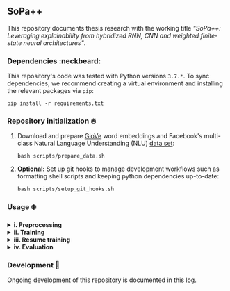 ## SoPa++

This repository documents thesis research with the working title *"SoPa++: Leveraging explainability from hybridized RNN, CNN and weighted finite-state neural architectures"*.

### Dependencies :neckbeard:

This repository's code was tested with Python versions `3.7.*`. To sync dependencies, we recommend creating a virtual environment and installing the relevant packages via `pip`:

```shell
pip install -r requirements.txt
```

### Repository initialization :fire:

1. Download and prepare [GloVe](https://nlp.stanford.edu/projects/glove/) word embeddings and Facebook's multi-class Natural Language Understanding (NLU) [data set](https://research.fb.com/publications/cross-lingual-transfer-learning-for-multilingual-task-oriented-dialog/):

    ```shell
    bash scripts/prepare_data.sh
    ```

2. **Optional:** Set up git hooks to manage development workflows such as formatting shell scripts and keeping python dependencies up-to-date:

    ```shell
    bash scripts/setup_git_hooks.sh
    ```

### Usage :snowflake:

<details><summary><strong>i. Preprocessing</strong></summary>
<p>

For preprocessing Facebook's multi-class NLU data set, we use `src/preprocess_multiclass_nlu.py`:

```
usage: preprocess_multiclass_nlu.py [-h] [--data-directory <dir_path>]
                                    [--disable-upsampling]
                                    [--logging-level {debug,info,warning,error,critical}]
                                    [--truecase]

optional arguments:
  -h, --help            show this help message and exit

optional preprocessing arguments:
  --data-directory      <dir_path>
                        Data directory containing clean input data (default:
                        ./data/facebook_multiclass_nlu/)
  --disable-upsampling  Disable upsampling on the train and validation data
                        sets (default: False)
  --truecase            Retain true casing when preprocessing data. Otherwise
                        data will be lowercased by default (default: False)

optional logging arguments:
  --logging-level       {debug,info,warning,error,critical}
```

The default workflow cleans the original NLU data, forces it to lowercased format and upsamples all minority classes. To run the default workflow, execute:

```shell
bash scripts/preprocess_multiclass_nlu.sh
```

</p>
</details>

<details><summary><strong>ii. Training</strong></summary>
<p>

For training of the SoPa++ model, we use `src/train_spp.py`:

```
usage: train_spp.py [-h] --embeddings <file_path> --train-data <file_path>
                    --train-labels <file_path> --valid-data <file_path>
                    --valid-labels <file_path> [--batch-size <int>]
                    [--bias-scale <float>] [--clip-threshold <float>]
                    [--disable-scheduler] [--disable-tqdm] [--dropout <float>]
                    [--epochs <int>] [--epsilon-scale <float>] [--gpu]
                    [--gpu-device <str>] [--grid-config <file_path>]
                    [--grid-training] [--learning-rate <float>]
                    [--logging-level {debug,info,warning,error,critical}]
                    [--max-doc-len <int>] [--models-directory <dir_path>]
                    [--no-epsilons] [--no-self-loops]
                    [--num-random-iterations <int>] [--num-threads <int>]
                    [--num-train-instances <int>] [--patience <int>]
                    [--patterns <str>] [--pre-computed-patterns <file_path>]
                    [--scheduler-factor <float>] [--scheduler-patience <int>]
                    [--seed <int>] [--self-loop-scale <float>]
                    [--semiring {MaxSumSemiring,MaxProductSemiring,ProbabilitySemiring}]
                    [--shared-self-loops {0,1,2}] [--static-embeddings]
                    [--tqdm-update-period <int>] [--word-dropout <float>]

optional arguments:
  -h, --help               show this help message and exit

required training arguments:
  --embeddings             <file_path>
                           Path to GloVe token embeddings file (default: None)
  --train-data             <file_path>
                           Path to train data file (default: None)
  --train-labels           <file_path>
                           Path to train labels file (default: None)
  --valid-data             <file_path>
                           Path to validation data file (default: None)
  --valid-labels           <file_path>
                           Path to validation labels file (default: None)

optional training arguments:
  --batch-size             <int>
                           Batch size for training (default: 256)
  --clip-threshold         <float>
                           Gradient clipping threshold (default: None)
  --disable-scheduler      Disable learning rate scheduler which reduces
                           learning rate on performance plateau (default:
                           False)
  --dropout                <float>
                           Neuron dropout probability (default: 0.2)
  --epochs                 <int>
                           Maximum number of training epochs (default: 50)
  --learning-rate          <float>
                           Learning rate for Adam optimizer (default: 0.001)
  --max-doc-len            <int>
                           Maximum document length allowed. -1 refers to no
                           length restriction (default: -1)
  --models-directory       <dir_path>
                           Base directory where all models will be saved
                           (default: ./models)
  --num-train-instances    <int>
                           Maximum number of training instances (default:
                           None)
  --patience               <int>
                           Number of epochs with no improvement after which
                           training will be stopped (default: 10)
  --pre-computed-patterns  <file_path>
                           Path to file containing per-computed patterns
                           (default: None)
  --scheduler-factor       <float>
                           Factor by which the learning rate will be reduced
                           (default: 0.1)
  --scheduler-patience     <int>
                           Number of epochs with no improvement after which
                           learning rate will be reduced (default: 5)
  --seed                   <int>
                           Global random seed for numpy and torch (default:
                           42)
  --word-dropout           <float>
                           Word dropout probability (default: 0.2)

optional grid-training arguments:
  --grid-config            <file_path>
                           Path to grid configuration file (default:
                           ./src/resources/flat_grid_light_config.json)
  --grid-training          Use grid-training instead of single-training
                           (default: False)
  --num-random-iterations  <int>
                           Number of random iteration(s) for each grid
                           instance (default: 1)

optional hardware-acceleration arguments:
  --gpu                    Use GPU hardware acceleration (default: False)
  --gpu-device             <str>
                           GPU device specification in case --gpu option is
                           used (default: cuda:0)
  --num-threads            <int>
                           Set the number of threads used for intraop
                           parallelism on CPU (default: None)

optional sopa-architecture arguments:
  --bias-scale             <float>
                           Scale biases by this parameter (default: None)
  --epsilon-scale          <float>
                           Scale epsilons by this parameter (default: None)
  --no-epsilons            Do not use epsilon transitions (default: False)
  --no-self-loops          Do not use self loops (default: False)
  --patterns               <str>
                           Pattern lengths and counts with the following
                           syntax: PatternLength1-PatternCount1_PatternLength2
                           -PatternCount2_... (default:
                           7-25_6-25_5-25_4-25_3-25_2-25)
  --self-loop-scale        <float>
                           Scale self-loops by this parameter (default: None)
  --semiring               {MaxSumSemiring,MaxProductSemiring,ProbabilitySemiring}
                           Specify which semiring to use (default:
                           MaxSumSemiring)
  --shared-self-loops      {0,1,2}
                           Option to share main path and self loop parameters.
                           0: do not share parameters, 1: share one parameter
                           per state per pattern, 2: share one global
                           parameter (default: 0)
  --static-embeddings      Freeze learning of token embeddings (default:
                           False)

optional logging arguments:
  --logging-level          {debug,info,warning,error,critical}
                           Set logging level (default: info)

optional progress-bar arguments:
  --disable-tqdm           Disable tqdm progress bars (default: False)
  --tqdm-update-period     <int>
                           Specify after how many training updates should the
                           tqdm progress bar be updated with model diagnostics
                           (default: 5)
```

#### Single SoPa++ model training

To train a single SoPa++ model using our defaults on the CPU, execute:

```shell
bash scripts/train_spp_cpu.sh
```

To train a single SoPa++ model using our defaults on a single GPU, execute:

```shell
bash scripts/train_spp_gpu.sh
```

#### Grid SoPa++ model training

To apply grid-based training on SoPa++ models using our defaults on the CPU, execute:

```shell
bash scripts/train_spp_grid_cpu.sh
```

To apply grid-based training on SoPa++ models using our defaults on a single GPU, execute:

```shell
bash scripts/train_spp_grid_gpu.sh
```

</p>
</details>

<details><summary><strong>iii. Resume training</strong></summary>
<p>

For resuming the aforementioned training workflow in case of interruptions, we use `src/train_resume_spp.py`:

```
usage: train_resume_spp.py [-h] --model-log-directory <dir_path>
                           [--disable-tqdm] [--gpu] [--gpu-device <str>]
                           [--grid-training]
                           [--logging-level {debug,info,warning,error,critical}]
                           [--num-threads <int>] [--tqdm-update-period <int>]

optional arguments:
  -h, --help             show this help message and exit

required training arguments:
  --model-log-directory  <dir_path>
                         Base model directory containing model data to be
                         resumed for training (default: None)

optional grid-training arguments:
  --grid-training        Use grid-training instead of single-training
                         (default: False)

optional hardware-acceleration arguments:
  --gpu                  Use GPU hardware acceleration (default: False)
  --gpu-device           <str>
                         GPU device specification in case --gpu option is used
                         (default: cuda:0)
  --num-threads          <int>
                         Set the number of threads used for intraop
                         parallelism on CPU (default: None)

optional logging arguments:
  --logging-level        {debug,info,warning,error,critical}
                         Set logging level (default: info)

optional progress-bar arguments:
  --disable-tqdm         Disable tqdm progress bars (default: False)
  --tqdm-update-period   <int>
                         Specify after how many training updates should the
                         tqdm progress bar be updated with model diagnostics
                         (default: 5)
```

#### Resume single SoPa++ model training

To resume training of a single SoPa++ model using our defaults on the CPU, execute:

```shell
bash scripts/train_resume_spp_cpu.sh /path/to/model/directory
```

To resume training of a single SoPa++ model using our defaults on a single GPU, execute:

```shell
bash scripts/train_resume_spp_gpu.sh /path/to/model/directory
```

#### Resume grid SoPa++ model training

To resume grid-based training of SoPa++ models using our defaults on the CPU, execute:

```shell
bash scripts/train_resume_spp_grid_cpu.sh /path/to/model/directory
```

To resume grid-based training of SoPa++ models using our defaults on a single GPU, execute:

```shell
bash scripts/train_resume_spp_grid_gpu.sh /path/to/model/directory
```

</p>
</details>

<details><summary><strong>iv. Evaluation</strong></summary>
<p>

For evaluating a trained SoPa++ model, we use `src/evaluate_spp.py`:

```
usage: evaluate_spp.py [-h] --eval-data <file_path> --eval-labels <file_path>
                       --model-checkpoint <glob_path> [--batch-size <int>]
                       [--gpu] [--gpu-device <str>]
                       [--logging-level {debug,info,warning,error,critical}]
                       [--num-threads <int>] [--output-prefix <str>]

optional arguments:
  -h, --help          show this help message and exit

required evaluation arguments:
  --eval-data         <file_path>
                      Path to evaluation data file (default: None)
  --eval-labels       <file_path>
                      Path to evaluation labels file (default: None)
  --model-checkpoint  <glob_path>
                      Glob path to model checkpoint with '.pt' extension. Note
                      that 'model_config.json' must be in the same directory
                      level as the model checkpoint file (default: None)

optional evaluation arguments:
  --batch-size        <int>
                      Batch size for evaluation (default: 256)
  --output-prefix     <str>
                      Prefix for output classification report (default: test)

optional hardware-acceleration arguments:
  --gpu               Use GPU hardware acceleration (default: False)
  --gpu-device        <str>
                      GPU device specification in case --gpu option is used
                      (default: cuda:0)
  --num-threads       <int>
                      Set the number of threads used for intraop parallelism
                      on CPU (default: None)

optional logging arguments:
  --logging-level     {debug,info,warning,error,critical}
                      Set logging level (default: info)
```

#### Single SoPa++ model evaluation

To evaluate a single SoPa++ model using our defaults on the CPU, execute:

```shell
bash scripts/evaluate_spp_cpu.sh /path/to/model/checkpoint
```

To evaluate a single SoPa++ model using our defaults on a single GPU, execute:

```shell
bash scripts/evaluate_spp_gpu.sh /path/to/model/checkpoint
```

#### Grid SoPa++ model evaluation

To evaluate grid-based SoPa++ models using our defaults on the CPU, execute:

```shell
bash scripts/evaluate_spp_cpu.sh "/glob/to/model/*/checkpoints"
```

To evaluate grid-based SoPa++ models using our defaults on a single GPU, execute:

```shell
bash scripts/evaluate_spp_gpu.sh "/glob/to/model/*/checkpoints"
```

</p>
</details>

### Development :snail:

Ongoing development of this repository is documented in this [log](./docs/develop.md).
